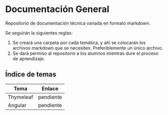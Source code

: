 # Documentación General
Repositorio de documentación técnica variada en formato markdown. 

Se seguirán la siguientes reglas:
1. Se creará una carpeta por cada temática, y ahí se colocarán los archivos markdown que se necesiten. Preferiblemente un único archivo.
2. Se dará permiso al repositorio a los alumnos mientras dure el proceso de aprendizaje.

## Índice de temas

| Tema | Enlace |
|-- | -- |
| Thymeleaf | pendiente |
| Angular | pendiente|

